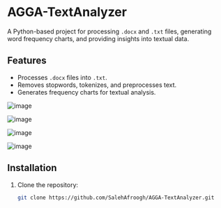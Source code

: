 
# AGGA-TextAnalyzer

A Python-based project for processing `.docx` and `.txt` files, generating word frequency charts, and providing insights into textual data.

## Features
- Processes `.docx` files into `.txt`.
- Removes stopwords, tokenizes, and preprocesses text.
- Generates frequency charts for textual analysis.

![image](https://github.com/user-attachments/assets/f58e1edd-4455-43bd-980b-7d009711df1a)

![image](https://github.com/user-attachments/assets/44ea7e01-8212-48ee-bd5d-ae15775ffb7e)

![image](https://github.com/user-attachments/assets/11111468-696f-45f6-aa72-ceaaddabda1d)

![image](https://github.com/user-attachments/assets/dc62d2d7-d524-4b81-b4ef-63bdf62980e0)



## Installation
1. Clone the repository:
   ```bash
   git clone https://github.com/SalehAfroogh/AGGA-TextAnalyzer.git

